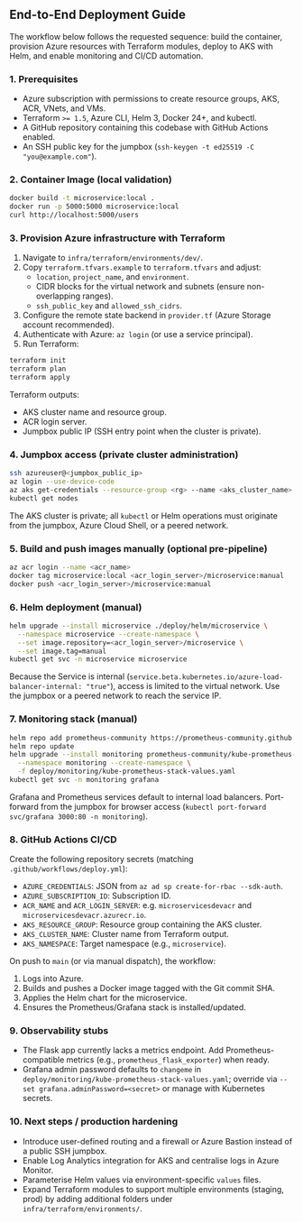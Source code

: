 ## End-to-End Deployment Guide

The workflow below follows the requested sequence: build the container, provision Azure resources with Terraform modules, deploy to AKS with Helm, and enable monitoring and CI/CD automation.

### 1. Prerequisites

- Azure subscription with permissions to create resource groups, AKS, ACR, VNets, and VMs.
- Terraform `>= 1.5`, Azure CLI, Helm 3, Docker 24+, and kubectl.
- A GitHub repository containing this codebase with GitHub Actions enabled.
- An SSH public key for the jumpbox (`ssh-keygen -t ed25519 -C "you@example.com"`).

### 2. Container Image (local validation)

```bash
docker build -t microservice:local .
docker run -p 5000:5000 microservice:local
curl http://localhost:5000/users
```

### 3. Provision Azure infrastructure with Terraform

1. Navigate to `infra/terraform/environments/dev/`.
2. Copy `terraform.tfvars.example` to `terraform.tfvars` and adjust:
   - `location`, `project_name`, and `environment`.
   - CIDR blocks for the virtual network and subnets (ensure non-overlapping ranges).
   - `ssh_public_key` and `allowed_ssh_cidrs`.
3. Configure the remote state backend in `provider.tf` (Azure Storage account recommended).
4. Authenticate with Azure: `az login` (or use a service principal).
5. Run Terraform:

```bash
terraform init
terraform plan
terraform apply
```

Terraform outputs:
- AKS cluster name and resource group.
- ACR login server.
- Jumpbox public IP (SSH entry point when the cluster is private).

### 4. Jumpbox access (private cluster administration)

```bash
ssh azureuser@<jumpbox_public_ip>
az login --use-device-code
az aks get-credentials --resource-group <rg> --name <aks_cluster_name>
kubectl get nodes
```

The AKS cluster is private; all `kubectl` or Helm operations must originate from the jumpbox, Azure Cloud Shell, or a peered network.

### 5. Build and push images manually (optional pre-pipeline)

```bash
az acr login --name <acr_name>
docker tag microservice:local <acr_login_server>/microservice:manual
docker push <acr_login_server>/microservice:manual
```

### 6. Helm deployment (manual)

```bash
helm upgrade --install microservice ./deploy/helm/microservice \
  --namespace microservice --create-namespace \
  --set image.repository=<acr_login_server>/microservice \
  --set image.tag=manual
kubectl get svc -n microservice microservice
```

Because the Service is internal (`service.beta.kubernetes.io/azure-load-balancer-internal: "true"`), access is limited to the virtual network. Use the jumpbox or a peered network to reach the service IP.

### 7. Monitoring stack (manual)

```bash
helm repo add prometheus-community https://prometheus-community.github.io/helm-charts
helm repo update
helm upgrade --install monitoring prometheus-community/kube-prometheus-stack \
  --namespace monitoring --create-namespace \
  -f deploy/monitoring/kube-prometheus-stack-values.yaml
kubectl get svc -n monitoring grafana
```

Grafana and Prometheus services default to internal load balancers. Port-forward from the jumpbox for browser access (`kubectl port-forward svc/grafana 3000:80 -n monitoring`).

### 8. GitHub Actions CI/CD

Create the following repository secrets (matching `.github/workflows/deploy.yml`):

- `AZURE_CREDENTIALS`: JSON from `az ad sp create-for-rbac --sdk-auth`.
- `AZURE_SUBSCRIPTION_ID`: Subscription ID.
- `ACR_NAME` and `ACR_LOGIN_SERVER`: e.g. `microservicesdevacr` and `microservicesdevacr.azurecr.io`.
- `AKS_RESOURCE_GROUP`: Resource group containing the AKS cluster.
- `AKS_CLUSTER_NAME`: Cluster name from Terraform output.
- `AKS_NAMESPACE`: Target namespace (e.g., `microservice`).

On push to `main` (or via manual dispatch), the workflow:
1. Logs into Azure.
2. Builds and pushes a Docker image tagged with the Git commit SHA.
3. Applies the Helm chart for the microservice.
4. Ensures the Prometheus/Grafana stack is installed/updated.

### 9. Observability stubs

- The Flask app currently lacks a metrics endpoint. Add Prometheus-compatible metrics (e.g., `prometheus_flask_exporter`) when ready.
- Grafana admin password defaults to `changeme` in `deploy/monitoring/kube-prometheus-stack-values.yaml`; override via `--set grafana.adminPassword=<secret>` or manage with Kubernetes secrets.

### 10. Next steps / production hardening

- Introduce user-defined routing and a firewall or Azure Bastion instead of a public SSH jumpbox.
- Enable Log Analytics integration for AKS and centralise logs in Azure Monitor.
- Parameterise Helm values via environment-specific `values` files.
- Expand Terraform modules to support multiple environments (staging, prod) by adding additional folders under `infra/terraform/environments/`.
